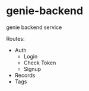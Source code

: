 # genie-backend
genie backend service


Routes:
- Auth
  - Login
  - Check Token
  - Signup
- Records
- Tags
